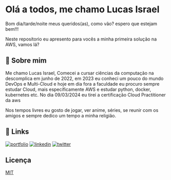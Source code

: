 
# Olá a todos, me chamo Lucas Israel
Bom dia/tarde/noite meus queridos(as), como vão? espero que estejam bem!!!

Neste reposítorio eu apresento para vocês a minha primeira solução na AWS, vamos lá?



## 🚀 Sobre mim
Me chamo Lucas Israel, Comecei a cursar ciências da computação na descomplica em junho de 2022, em 2023 eu conheci um pouco do mundo DevOps e Multi-Cloud e hoje em dia fora a faculdade eu procuro sempre estudar Cloud, mais específicamente AWS e estudar python, docker, kubernetes etc. No dia 09/03/2024 eu tirei a certificação Cloud Practitioner da aws

Nos tempos livres eu gosto de jogar, ver anime, séries, se reunir com os amigos e sempre dedico um tempo a minha religião.


## 🔗 Links
[![portfolio](https://img.shields.io/badge/my_portfolio-000?style=for-the-badge&logo=ko-fi&logoColor=white)](https://github.com/Lucasliuzao/)
[![linkedin](https://img.shields.io/badge/linkedin-0A66C2?style=for-the-badge&logo=linkedin&logoColor=white)](https://www.linkedin.com/in/lucasliuzao/)
[![twitter](https://img.shields.io/badge/intragram-3f729b?style=for-the-badge&logo=instagram&logoColor=white)](https://instagram.com/lucasliuzao)


## Licença

[MIT](https://choosealicense.com/licenses/mit/)

